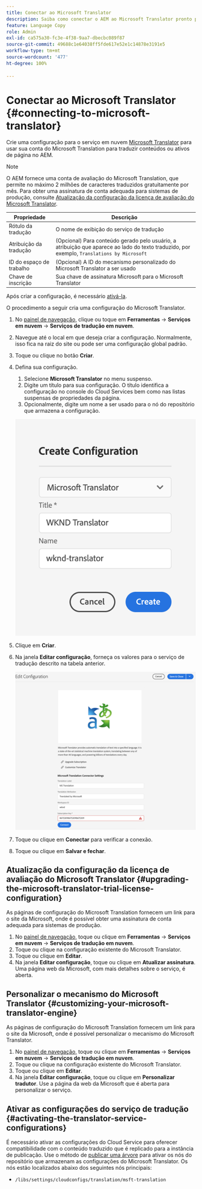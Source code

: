 ```yaml
---
title: Conectar ao Microsoft Translator
description: Saiba como conectar o AEM ao Microsoft Translator pronto para uso para automatizar seu fluxo de trabalho de tradução.
feature: Language Copy
role: Admin
exl-id: ca575a30-fc3e-4f38-9aa7-dbecbc089f87
source-git-commit: 49688c1e64038ff5fde617e52e1c14878e3191e5
workflow-type: tm+mt
source-wordcount: '477'
ht-degree: 100%

---
```


# Conectar ao Microsoft Translator {#connecting-to-microsoft-translator}

Crie uma configuração para o serviço em nuvem [Microsoft Translator](https://www.microsoft.com/pt-br/translator/business/) para usar sua conta do Microsoft Translation para traduzir conteúdos ou ativos de página no AEM.

>[!NOTE]
>
>O AEM fornece uma conta de avaliação do Microsoft Translation, que permite no máximo 2 milhões de caracteres traduzidos gratuitamente por mês. Para obter uma assinatura de conta adequada para sistemas de produção, consulte [Atualização da configuração da licença de avaliação do Microsoft Translator](#upgrading-the-microsoft-translator-trial-license-configuration).

| Propriedade | Descrição |
|---|---|
| Rótulo da tradução | O nome de exibição do serviço de tradução |
| Atribuição da tradução | (Opcional) Para conteúdo gerado pelo usuário, a atribuição que aparece ao lado do texto traduzido, por exemplo, `Translations by Microsoft` |
| ID do espaço de trabalho | (Opcional) A ID do mecanismo personalizado do Microsoft Translator a ser usado |
| Chave de inscrição | Sua chave de assinatura Microsoft para o Microsoft Translator |

Após criar a configuração, é necessário [ativá-la](#activating-the-translator-service-configurations).

O procedimento a seguir cria uma configuração do Microsoft Translator.

1. No [painel de navegação,](/help/sites-authoring/basic-handling.md#first-steps) clique ou toque em **Ferramentas** -> **Serviços em nuvem** -> **Serviços de tradução em nuvem**.
1. Navegue até o local em que deseja criar a configuração. Normalmente, isso fica na raiz do site ou pode ser uma configuração global padrão.
1. Toque ou clique no botão **Criar**.
1. Defina sua configuração.
   1. Selecione **Microsoft Translator** no menu suspenso.
   1. Digite um título para sua configuração. O título identifica a configuração no console do Cloud Services bem como nas listas suspensas de propriedades da página.
   1. Opcionalmente, digite um nome a ser usado para o nó do repositório que armazena a configuração.

   ![Criar configuração de tradução](assets/create-translation-config.png)

1. Clique em **Criar**.
1. Na janela **Editar configuração**, forneça os valores para o serviço de tradução descrito na tabela anterior.

   ![Editar configuração de tradução](assets/edit-translation-config.png)

1. Toque ou clique em **Conectar** para verificar a conexão.
1. Toque ou clique em **Salvar e fechar**.

## Atualização da configuração da licença de avaliação do Microsoft Translator {#upgrading-the-microsoft-translator-trial-license-configuration}

As páginas de configuração do Microsoft Translation fornecem um link para o site da Microsoft, onde é possível obter uma assinatura de conta adequada para sistemas de produção.

1. No [painel de navegação,](/help/sites-authoring/basic-handling.md#first-steps) toque ou clique em **Ferramentas** -> **Serviços em nuvem** -> **Serviços de tradução em nuvem**.
1. Toque ou clique na configuração existente do Microsoft Translator.
1. Toque ou clique em **Editar**.
1. Na janela **Editar configuração**, toque ou clique em **Atualizar assinatura**. Uma página web da Microsoft, com mais detalhes sobre o serviço, é aberta.

## Personalizar o mecanismo do Microsoft Translator {#customizing-your-microsoft-translator-engine}

As páginas de configuração do Microsoft Translation fornecem um link para o site da Microsoft, onde é possível personalizar o mecanismo do Microsoft Translator.

1. No [painel de navegação,](/help/sites-authoring/basic-handling.md#first-steps) toque ou clique em **Ferramentas** -> **Serviços em nuvem** -> **Serviços de tradução em nuvem**.
1. Toque ou clique na configuração existente do Microsoft Translator.
1. Toque ou clique em **Editar**.
1. Na janela **Editar configuração**, toque ou clique em **Personalizar tradutor**. Use a página da web da Microsoft que é aberta para personalizar o serviço.

## Ativar as configurações do serviço de tradução {#activating-the-translator-service-configurations}

É necessário ativar as configurações do Cloud Service para oferecer compatibilidade com o conteúdo traduzido que é replicado para a instância de publicação. Use o método de [publicar uma árvore](/help/sites-authoring/publishing-pages.md#publishing-and-unpublishing-a-tree) para ativar os nós do repositório que armazenam as configurações do Microsoft Translator. Os nós estão localizados abaixo dos seguintes nós principais:

* `/libs/settings/cloudconfigs/translation/msft-translation`
